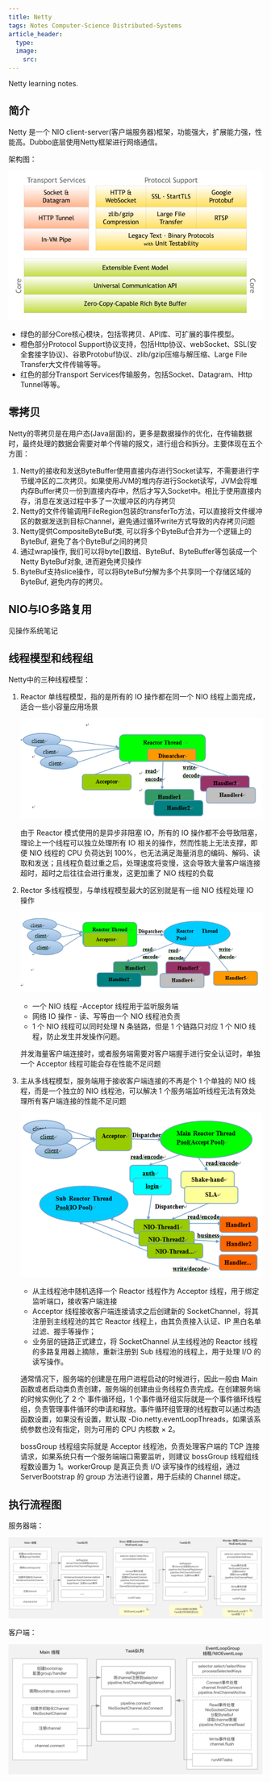 ```yaml
---
title: Netty
tags: Notes Computer-Science Distributed-Systems
article_header:
  type: 
  image:
    src: 
---
```


Netty learning notes.

<!--more-->

## 简介

Netty 是一个 NIO client-server(客户端服务器)框架，功能强大，扩展能力强，性能高。Dubbo底层使用Netty框架进行网络通信。


架构图：

![netty.png](https://raw.githubusercontent.com/MikeYan01/mikeyan01.github.io/master/assets/images/DistributedSystems/netty.png)

- 绿色的部分Core核心模块，包括零拷贝、API库、可扩展的事件模型。
- 橙色部分Protocol Support协议支持，包括Http协议、webSocket、SSL(安全套接字协议)、谷歌Protobuf协议、zlib/gzip压缩与解压缩、Large File Transfer大文件传输等等。
- 红色的部分Transport Services传输服务，包括Socket、Datagram、Http Tunnel等等。



## 零拷贝


Netty的零拷贝是在用户态(Java层面)的，更多是数据操作的优化，在传输数据时，最终处理的数据会需要对单个传输的报文，进行组合和拆分。主要体现在五个方面：


1. Netty的接收和发送ByteBuffer使用直接内存进行Socket读写，不需要进行字节缓冲区的二次拷贝。如果使用JVM的堆内存进行Socket读写，JVM会将堆内存Buffer拷贝一份到直接内存中，然后才写入Socket中。相比于使用直接内存，消息在发送过程中多了一次缓冲区的内存拷贝
2. Netty的文件传输调用FileRegion包装的transferTo方法，可以直接将文件缓冲区的数据发送到目标Channel，避免通过循环write方式导致的内存拷贝问题
3. Netty提供CompositeByteBuf类, 可以将多个ByteBuf合并为一个逻辑上的ByteBuf, 避免了各个ByteBuf之间的拷贝
4. 通过wrap操作, 我们可以将byte[]数组、ByteBuf、ByteBuffer等包装成一个Netty ByteBuf对象, 进而避免拷贝操作
5. ByteBuf支持slice操作，可以将ByteBuf分解为多个共享同一个存储区域的ByteBuf, 避免内存的拷贝。


## NIO与IO多路复用


见操作系统笔记


## 线程模型和线程组


Netty中的三种线程模型：


1. Reactor 单线程模型，指的是所有的 IO 操作都在同一个 NIO 线程上面完成，适合一些小容量应用场景

    ![reactor-1.png](https://raw.githubusercontent.com/MikeYan01/mikeyan01.github.io/master/assets/images/DistributedSystems/reactor-1.png)

    由于 Reactor 模式使用的是异步非阻塞 IO，所有的 IO 操作都不会导致阻塞，理论上一个线程可以独立处理所有 IO 相关的操作，然而性能上无法支撑，即便 NIO 线程的 CPU 负荷达到 100%，也无法满足海量消息的编码、解码、读取和发送；且线程负载过重之后，处理速度将变慢，这会导致大量客户端连接超时，超时之后往往会进行重发，这更加重了 NIO 线程的负载



2. Rector 多线程模型，与单线程模型最大的区别就是有一组 NIO 线程处理 IO 操作

    ![reactor-2.png](https://raw.githubusercontent.com/MikeYan01/mikeyan01.github.io/master/assets/images/DistributedSystems/reactor-2.png)

    - 一个 NIO 线程 -Acceptor 线程用于监听服务端
    - 网络 IO 操作 - 读、写等由一个 NIO 线程池负责
    - 1 个 NIO 线程可以同时处理 N 条链路，但是 1 个链路只对应 1 个 NIO 线程，防止发生并发操作问题。

    并发海量客户端连接时，或者服务端需要对客户端握手进行安全认证时，单独一个 Acceptor 线程可能会存在性能不足问题


3. 主从多线程模型，服务端用于接收客户端连接的不再是个 1 个单独的 NIO 线程，而是一个独立的 NIO 线程池，可以解决 1 个服务端监听线程无法有效处理所有客户端连接的性能不足问题

    ![reactor-3.png](https://raw.githubusercontent.com/MikeYan01/mikeyan01.github.io/master/assets/images/DistributedSystems/reactor-3.png)

    - 从主线程池中随机选择一个 Reactor 线程作为 Acceptor 线程，用于绑定监听端口，接收客户端连接
    - Acceptor 线程接收客户端连接请求之后创建新的 SocketChannel，将其注册到主线程池的其它 Reactor 线程上，由其负责接入认证、IP 黑白名单过滤、握手等操作；
    - 业务层的链路正式建立，将 SocketChannel 从主线程池的 Reactor 线程的多路复用器上摘除，重新注册到 Sub 线程池的线程上，用于处理 I/O 的读写操作。


    通常情况下，服务端的创建是在用户进程启动的时候进行，因此一般由 Main 函数或者启动类负责创建，服务端的创建由业务线程负责完成。在创建服务端的时候实例化了 2 个 事件循环组，1 个事件循环组实际就是一个事件循环线程组，负责管理事件循环的申请和释放。事件循环组管理的线程数可以通过构造函数设置，如果没有设置，默认取 -Dio.netty.eventLoopThreads，如果该系统参数也没有指定，则为可用的 CPU 内核数 × 2。

    bossGroup 线程组实际就是 Acceptor 线程池，负责处理客户端的 TCP 连接请求，如果系统只有一个服务端端口需要监听，则建议 bossGroup 线程组线程数设置为 1。workerGroup 是真正负责 I/O 读写操作的线程组，通过 ServerBootstrap 的 group 方法进行设置，用于后续的 Channel 绑定。


## 执行流程图


服务器端：

![netty-pipeline-1.png](https://raw.githubusercontent.com/MikeYan01/mikeyan01.github.io/master/assets/images/DistributedSystems/netty-pipeline-1.png)

客户端：

![netty-pipeline-2.png](https://raw.githubusercontent.com/MikeYan01/mikeyan01.github.io/master/assets/images/DistributedSystems/netty-pipeline-2.png)
